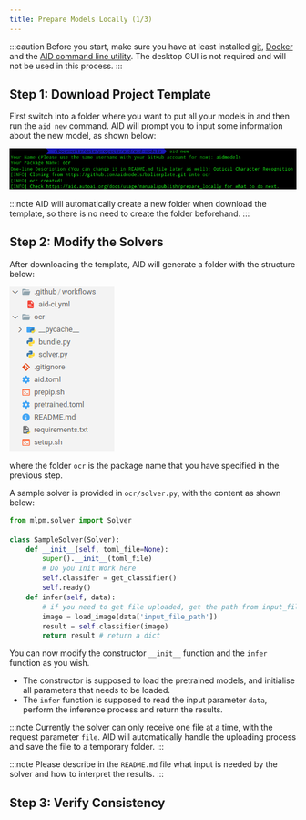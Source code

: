 ```yaml
---
title: Prepare Models Locally (1/3)
---
```


:::caution
Before you start, make sure you have at least installed [git](https://git-scm.com/), [Docker](https://docs.docker.com/get-docker/) and the [AID command line utility](https://aid.autoai.org/docs/getting-started/installation). The desktop GUI is not required and will not be used in this process.
:::

## Step 1: Download Project Template

First switch into a folder where you want to put all your models in and then run the ```aid new``` command. AID will prompt you to input some information about the new model, as shown below:

![](../../../../screenshots/new_repo.png)

:::note
AID will automatically create a new folder when download the template, so there is no need to create the folder beforehand.
:::

## Step 2: Modify the Solvers

After downloading the template, AID will generate a folder with the structure below:

![](../../../../screenshots/newrepo_structure.png)

where the folder ```ocr``` is the package name that you have specified in the previous step.

A sample solver is provided in ```ocr/solver.py```, with the content as shown below:

```python
from mlpm.solver import Solver

class SampleSolver(Solver):
    def __init__(self, toml_file=None):
        super().__init__(toml_file)
        # Do you Init Work here
        self.classifer = get_classifier()
        self.ready()
    def infer(self, data):
        # if you need to get file uploaded, get the path from input_file_path in data
        image = load_image(data['input_file_path'])
        result = self.classifier(image)
        return result # return a dict
```

You can now modify the constructor ```__init__``` function and the ```infer``` function as you wish. 

* The constructor is supposed to load the pretrained models, and initialise all parameters that needs to be loaded.
* The ```infer``` function is supposed to read the input parameter ```data```, perform the inference process and return the results.

:::note
Currently the solver can only receive one file at a time, with the request parameter ```file```. AID will automatically handle the uploading process and save the file to a temporary folder. 
:::

:::note
Please describe in the ```README.md``` file what input is needed by the solver and how to interpret the results.
:::

## Step 3: Verify Consistency

